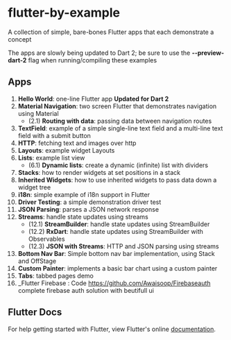 # flutter-by-example
A collection of simple, bare-bones Flutter apps that each demonstrate a concept

The apps are slowly being updated to Dart 2; be sure to use the __--preview-dart-2__ flag when running/compiling these examples

## Apps

1. __Hello World__: one-line Flutter app __Updated for Dart 2__
2. __Material Navigation__: two screen Flutter that demonstrates navigation using Material
    * (2.1) __Routing with data__: passing data between navigation routes
3. __TextField__: example of a simple single-line text field and a multi-line text field with a submit button
4. __HTTP__: fetching text and images over http
5. __Layouts__: example widget Layouts
6. __Lists__: example list view
    * (6.1) __Dynamic lists__: create a dynamic (infinite) list with dividers 
7. __Stacks__: how to render widgets at set positions in a stack
8. __Inherited Widgets__: how to use inherited widgets to pass data down a widget tree
9. __i18n__: simple example of i18n support in Flutter
10. __Driver Testing__: a simple demonstration driver test
11. __JSON Parsing__: parses a JSON network response
12. __Streams__: handle state updates using streams
    * (12.1) __StreamBuilder__: handle state updates using StreamBuilder
    * (12.2) __RxDart__: handle state updates using StreamBuilder with Observables
    * (12.3) __JSON with Streams__: HTTP and JSON parsing using streams
13. __Bottom Nav Bar__: Simple bottom nav bar implementation, using Stack and OffStage
14. __Custom Painter__: implements a basic bar chart using a custom painter
15. __Tabs__: tabbed pages demo
16. _Flutter Firebase : Code https://github.com/Awaisoop/Firebaseauth
complete firebase auth solution with beutifull ui
## Flutter Docs

For help getting started with Flutter, view Flutter's online
[documentation](http://flutter.io/).
